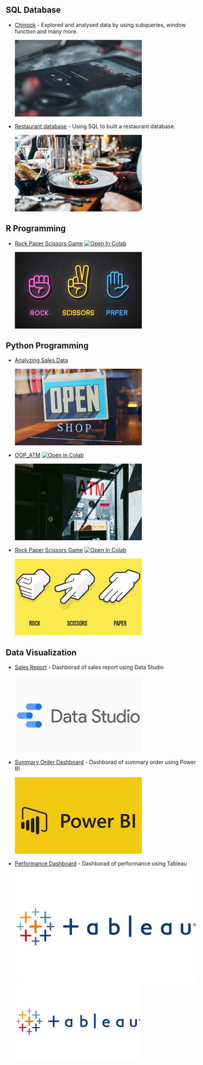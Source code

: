## SQL Database
  - [Chinook](https://github.com/maypn/myPortfolio/blob/a9173b5bdcc126a89c280b081f88f5e1845e884c/SQL%20Database/chinook.sql) - Explored and analysed data by using subqueries, window function and many more. 
    
    <img src="images/Chinook.PNG" width="333" height="200">
    
  - [Restaurant database](https://github.com/maypn/myPortfolio/blob/a9173b5bdcc126a89c280b081f88f5e1845e884c/SQL%20Database/Restaurant_Database.sql) - Using SQL to bulit a restaurant database.
    
    <img src="images/Restaurant.PNG" width="333" height="200">
  
## R Programming
  - [Rock Paper Scissors Game](https://github.com/maypn/myPortfolio/blob/a9173b5bdcc126a89c280b081f88f5e1845e884c/R%20Programming/Rock_Paper_Scissors_Game.R) 
     [![Open In Colab](https://colab.research.google.com/assets/colab-badge.svg)](https://colab.research.google.com/drive/197AZFvIu_VJyCPi9GP3BiI--9hNbBVna?usp=sharing)
    
    <img src="images/Game_02.PNG" width="333" height="200">
## Python Programming
  - [Analyzing Sales Data](https://github.com/maypn/myPortfolio/blob/f5b7c36686e4c2e68cdff30b1675d6d61fc01b73/Python%20Programming/Analyzing_Sales_Data.ipynb)
    
    <img src="images/Store_02.PNG" width="333" height="200">
  
  - [OOP_ATM](https://github.com/maypn/myPortfolio/blob/f5b7c36686e4c2e68cdff30b1675d6d61fc01b73/Python%20Programming/OOP_ATM.py) 
     [![Open In Colab](https://colab.research.google.com/assets/colab-badge.svg)](https://colab.research.google.com/drive/1bb8wVyEakpsO-QvxoCc3dUHo3ogBAIZt?usp=sharing)
     
    <img src="images/ATM_02.PNG" width="333" height="200">
    
  - [Rock Paper Scissors Game](https://github.com/maypn/myPortfolio/blob/a9173b5bdcc126a89c280b081f88f5e1845e884c/Python%20Programming/Rock_Paper_Scissors_Game.py)
     [![Open In Colab](https://colab.research.google.com/assets/colab-badge.svg)](https://colab.research.google.com/drive/1ggwf9v4gNB-zEdDIIeCir8gHmdT8XbPC?usp=sharing)
    
    <img src="images/Game_01.PNG" width="333" height="200">
    
  
## Data Visualization
  - [Sales Report](https://github.com/maypn/myPortfolio/blob/85ae46169ee49305a047d90410892d344ce15914/Dashboard/Sales_Report.pdf) - Dashborad of sales report using Data Studio
  
    <img src="images/DataStudio.PNG" width="333" height="200">
    
  - [Summary Order Dashboard](https://github.com/maypn/myPortfolio/blob/6dafbf487ab7ed791eb9e0fcc86d1dbf9f7aeac4/Dashboard/Summary%20order%20dashboard.pdf) - Dashborad of summary order using Power BI
  
    <img src="images/PowerBI.PNG" width="333" height="200">
    
  - [Performance Dashboard](https://public.tableau.com/app/profile/mayp7482/viz/Tableau101_16594651781360/Dashboard1#1) - Dashborad of performance using Tableau

    <img src="images/Tableau.PNG">
    
    <img src="images/Tableau.PNG" width="333" height="200">
